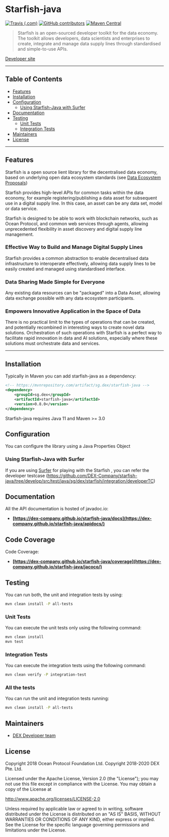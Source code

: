 # Starfish-java

[![Travis (.com)](https://img.shields.io/travis/com/DEX-Company/starfish-java.svg)](https://travis-ci.com/DEX-Company/starfish-java)
[![GitHub contributors](https://img.shields.io/github/contributors/DEX-Company/starfish-java.svg)](https://github.com/DEX-Company/starfish-java/graphs/contributors)
[![Maven Central](https://img.shields.io/maven-central/v/sg.dex/starfish-java)](https://search.maven.org/artifact/sg.dex/starfish-java/)

>Starfish is an open-sourced developer toolkit for the data economy. The toolkit allows developers, data scientists and enterprises to create, integrate and manage data supply lines through standardised and simple-to-use APIs. 

[Developer site](https://developer.dex.sg/)

---

## Table of Contents

* [Features](#features)
* [Installation](#installation)
* [Configuration](#configuration)
  * [Using Starfish-Java with Surfer](#using-starfish-java-with-surfer)
* [Documentation](#documentation)
* [Testing](#testing)
  * [Unit Tests](#unit-tests)
  * [Integration Tests](#integration-tests)
* [Maintainers](#maintainers)
* [License](#license)

---

## Features

Starfish is a open source lient library for the decentralised data economy, based on underlying open data ecosystem standards (see [Data Ecosystem Proposals](https://https://github.com/DEX-Company/DEPs/))

Starfish provides high-level APIs for common tasks within the data economy, for example registering/publishing a data asset for subsequent use in a digital supply line. In this case, an asset can be any data set, model or data service.

Starfish is designed to be able to work with blockchain networks, such as Ocean Protocol, and common web services through agents, allowing unprecedented flexibility in asset discovery and digital supply line management.

### Effective Way to Build and Manage Digital Supply Lines
Starfish provides a common abstraction to enable decentralised data infrastructure to interoperate effectively, allowing data supply lines to be easily created and managed using standardised interface. 

### Data Sharing Made Simple for Everyone
Any existing data resources can be "packaged" into a Data Asset, allowing data exchange possible with any data ecosystem participants. 

### Empowers Innovative Application in the Space of Data
There is no practical limit to the types of operations that can be created, and potentially recombined in interesting ways to create novel data solutions. Orchestration of such operations with Starfish is a perfect way to facilitate rapid innovation in data and AI solutions, especially where these solutions must orchestrate data and services.


---
## Installation

Typically in Maven you can add starfish-java as a dependency:

```xml
<!-- https://mvnrepository.com/artifact/sg.dex/starfish-java -->
<dependency>
    <groupId>sg.dex</groupId>
    <artifactId>starfish-java</artifactId>
    <version>0.8.0</version>
</dependency>

```

Starfish-java requires Java 11 and Maven >= 3.0

## Configuration

You can configure the library using a Java Properties Object

### Using Starfish-Java with Surfer

If you are using [Surfer](https://github.com/DEX-Company/surfer/) for playing with the Starfish , you can refer the developer testcase (https://github.com/DEX-Company/starfish-java/tree/develop/src/test/java/sg/dex/starfish/integration/developerTC)

## Documentation

All the API documentation is hosted of javadoc.io:
- **[https://dex-company.github.io/starfish-java/docs](https://dex-company.github.io/starfish-java/apidocs/)**

## Code Coverage
Code Coverage:
- **[https://dex-company.github.io/starfish-java/coverage](https://dex-company.github.io/starfish-java/jacoco/)**

## Testing

You can run both, the unit and integration tests by using:

```bash
mvn clean install -P all-tests
```

### Unit Tests

You can execute the unit tests only using the following command:

```bash
mvn clean install
mvn test
```

### Integration Tests

You can execute the integration tests using the following command:

```bash
mvn clean verify -P integration-test
```

### All the tests

You can run the unit and integration tests running:

```bash
mvn clean install -P all-tests
```

## Maintainers

 - [DEX Developer team](developer@dex.sg)

## License

Copyright 2018 Ocean Protocol Foundation Ltd.
Copyright 2018-2020 DEX Pte. Ltd.

Licensed under the Apache License, Version 2.0 (the "License");
you may not use this file except in compliance with the License.
You may obtain a copy of the License at

   http://www.apache.org/licenses/LICENSE-2.0

Unless required by applicable law or agreed to in writing, software
distributed under the License is distributed on an "AS IS" BASIS,
WITHOUT WARRANTIES OR CONDITIONS OF ANY KIND, either express or implied.
See the License for the specific language governing permissions and
limitations under the License.


